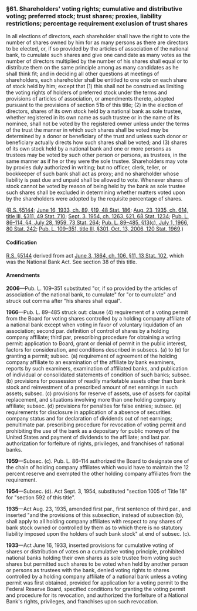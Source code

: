 ### §61. Shareholders' voting rights; cumulative and distributive voting; preferred stock; trust shares; proxies, liability restrictions; percentage requirement exclusion of trust shares ###

In all elections of directors, each shareholder shall have the right to vote the number of shares owned by him for as many persons as there are directors to be elected, or, if so provided by the articles of association of the national bank, to cumulate such shares and give one candidate as many votes as the number of directors multiplied by the number of his shares shall equal or to distribute them on the same principle among as many candidates as he shall think fit; and in deciding all other questions at meetings of shareholders, each shareholder shall be entitled to one vote on each share of stock held by him; except that (1) this shall not be construed as limiting the voting rights of holders of preferred stock under the terms and provisions of articles of association, or amendments thereto, adopted pursuant to the provisions of section 51b of this title; (2) in the election of directors, shares of its own stock held by a national bank as sole trustee, whether registered in its own name as such trustee or in the name of its nominee, shall not be voted by the registered owner unless under the terms of the trust the manner in which such shares shall be voted may be determined by a donor or beneficiary of the trust and unless such donor or beneficiary actually directs how such shares shall be voted; and (3) shares of its own stock held by a national bank and one or more persons as trustees may be voted by such other person or persons, as trustees, in the same manner as if he or they were the sole trustee. Shareholders may vote by proxies duly authorized in writing; but no officer, clerk, teller, or bookkeeper of such bank shall act as proxy; and no shareholder whose liability is past due and unpaid shall be allowed to vote. Whenever shares of stock cannot be voted by reason of being held by the bank as sole trustee such shares shall be excluded in determining whether matters voted upon by the shareholders were adopted by the requisite percentage of shares.

([R.S. §5144](/statviewer.htm?volume=rs&page=994); [June 16, 1933, ch. 89, §19, 48 Stat. 186](/statviewer.htm?volume=48&page=186); [Aug. 23, 1935, ch. 614, title III, §311, 49 Stat. 710](/statviewer.htm?volume=49&page=710); [Sept. 3, 1954, ch. 1263, §21, 68 Stat. 1234](/statviewer.htm?volume=68&page=1234); [Pub. L. 86–114, §4, July 28, 1959, 73 Stat. 264](/statviewer.htm?volume=73&page=264); [Pub. L. 89–485, §13(c), July 1, 1966, 80 Stat. 242](/statviewer.htm?volume=80&page=242); [Pub. L. 109–351, title III, §301, Oct. 13, 2006, 120 Stat. 1969](/statviewer.htm?volume=120&page=1969).)

#### Codification ####

[R.S. §5144](/statviewer.htm?volume=rs&page=994) derived from act [June 3, 1864, ch. 106, §11, 13 Stat. 102](/statviewer.htm?volume=13&page=102), which was the National Bank Act. See section 38 of this title.

#### Amendments ####

**2006**—Pub. L. 109–351 substituted "or, if so provided by the articles of association of the national bank, to cumulate" for "or to cumulate" and struck out comma after "his shares shall equal".

**1966**—Pub. L. 89–485 struck out: clause (4) requirement of a voting permit from the Board for voting shares controlled by a holding company affiliate of a national bank except when voting in favor of voluntary liquidation of an association; second par. definition of control of shares by a holding company affiliate; third par, prescribing procedure for obtaining a voting permit: application to Board, grant or denial of permit in the public interest, factors for consideration, and conditions described in subsecs. (a) to (e) for granting a permit; subsec. (a) requirement of agreement of the holding company affiliate to an examination of the affiliate by bank examiners, reports by such examiners, examination of affiliated banks, and publication of individual or consolidated statements of condition of such banks; subsec. (b) provisions for possession of readily marketable assets other than bank stock and reinvestment of a prescribed amount of net earnings in such assets; subsec. (c) provisions for reserve of assets, use of assets for capital replacement, and situations involving more than one holding company affiliate; subsec. (d) provisions for penalties for false entries; subsec. (e) requirements for disclosure in application of a absence of securities company status and for declaration of dividends out of net earnings; penultimate par. prescribing procedure for revocation of voting permit and prohibiting the use of the bank as a depositary for public moneys of the United States and payment of dividends to the affiliate; and last par. authorization for forfeiture of rights, privileges, and franchises of national banks.

**1959**—Subsec. (c). Pub. L. 86–114 authorized the Board to designate one of the chain of holding company affiliates which would have to maintain the 12 percent reserve and exempted the other holding company affiliates from the requirement.

**1954**—Subsec. (d). Act Sept. 3, 1954, substituted "section 1005 of Title 18" for "section 592 of this title".

**1935**—Act Aug. 23, 1935, amended first par., first sentence of third par., and inserted "and the provisions of this subsection, instead of subsection (b), shall apply to all holding company affiliates with respect to any shares of bank stock owned or controlled by them as to which there is no statutory liability imposed upon the holders of such bank stock" at end of subsec. (c).

**1933**—Act June 16, 1933, inserted provisions for cumulative voting of shares or distribution of votes on a cumulative voting principle, prohibited national banks holding their own shares as sole trustee from voting such shares but permitted such shares to be voted when held by another person or persons as trustees with the bank, denied voting rights to shares controlled by a holding company affiliate of a national bank unless a voting permit was first obtained, provided for application for a voting permit to the Federal Reserve Board, specified conditions for granting the voting permit and procedure for its revocation, and authorized the forfeiture of a National Bank's rights, privileges, and franchises upon such revocation.